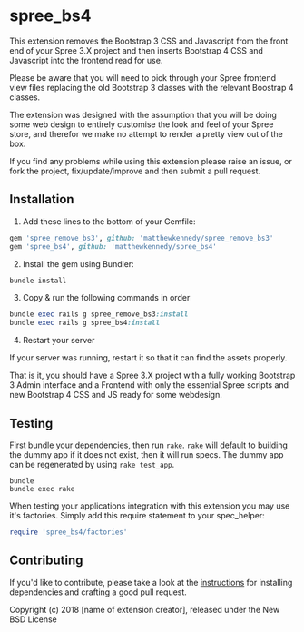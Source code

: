 # spree_bs4

This extension removes the Bootstrap 3 CSS and Javascript from the front end of your Spree 3.X project and then inserts Bootstrap 4 CSS and Javascript into the frontend read for use.

Please be aware that you will need to pick through your Spree frontend view files replacing the old Bootstrap 3 classes with the relevant Boostrap 4 classes.

The extension was designed with the assumption that you will be doing some web design to entirely customise the look and feel of your Spree store, and therefor we make no attempt to render a pretty view out of the box.

If you find any problems while using this extension please raise an issue, or fork the project, fix/update/improve and then submit a pull request.

## Installation

1. Add these lines to the bottom of your Gemfile:
  ```ruby
  gem 'spree_remove_bs3', github: 'matthewkennedy/spree_remove_bs3'
  gem 'spree_bs4', github: 'matthewkennedy/spree_bs4'
  ```

2. Install the gem using Bundler:
  ```ruby
  bundle install
  ```

3. Copy & run the following commands in order
  ```ruby
  bundle exec rails g spree_remove_bs3:install
  bundle exec rails g spree_bs4:install
  ```

4. Restart your server

  If your server was running, restart it so that it can find the assets properly.
  
  That is it, you should have a Spree 3.X project with a fully working Bootstrap 3 Admin interface and a Frontend with only the essential Spree scripts and new Bootstrap 4 CSS and JS ready for some webdesign.

## Testing

First bundle your dependencies, then run `rake`. `rake` will default to building the dummy app if it does not exist, then it will run specs. The dummy app can be regenerated by using `rake test_app`.

```shell
bundle
bundle exec rake
```

When testing your applications integration with this extension you may use it's factories.
Simply add this require statement to your spec_helper:

```ruby
require 'spree_bs4/factories'
```


## Contributing

If you'd like to contribute, please take a look at the
[instructions](CONTRIBUTING.md) for installing dependencies and crafting a good
pull request.

Copyright (c) 2018 [name of extension creator], released under the New BSD License
